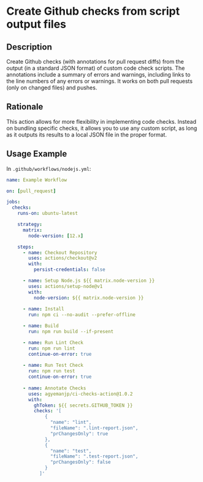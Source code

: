 # Create Github checks from script output files

## Description

Create Github checks (with annotations for pull request diffs) from the output (in a standard JSON format) of custom code check scripts. The annotations include a summary of errors and warnings, including links to the line numbers of any errors or warnings. It works on both pull requests (only on changed files) and pushes.


## Rationale

This action allows for more flexibility in implementing code checks. Instead on bundling specific checks, it allows you to use any custom script, as long as it outputs its results to a local JSON file in the proper format.

## Usage Example

In `.github/workflows/nodejs.yml`:

```yml
name: Example Workflow

on: [pull_request]

jobs:
  checks:
    runs-on: ubuntu-latest

    strategy:
      matrix:
        node-version: [12.x]

    steps:
      - name: Checkout Repository
        uses: actions/checkout@v2
        with: 
          persist-credentials: false

      - name: Setup Node.js ${{ matrix.node-version }}
        uses: actions/setup-node@v1
        with:
          node-version: ${{ matrix.node-version }}
        
      - name: Install
        run: npm ci --no-audit --prefer-offline 

      - name: Build
        run: npm run build --if-present

      - name: Run Lint Check
        run: npm run lint
        continue-on-error: true
        
      - name: Run Test Check
        run: npm run test
        continue-on-error: true
        
      - name: Annotate Checks
        uses: agyemanjp/ci-checks-action@1.0.2
        with:
          ghToken: ${{ secrets.GITHUB_TOKEN }}
          checks: '[
              {
                "name": "lint",
                "fileName": ".lint-report.json",
                "prChangesOnly": true
              },
              {
                "name": "test",
                "fileName": ".test-report.json",
                "prChangesOnly": false
              }
            ]'
```
